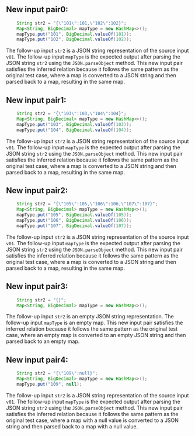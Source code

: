 ## New input pair0:
```java
    String str2 = "{\"101\":101,\"102\":102}";
    Map<String, BigDecimal> mapType = new HashMap<>();
    mapType.put("101", BigDecimal.valueOf(101));
    mapType.put("102", BigDecimal.valueOf(102));
```
The follow-up input `str2` is a JSON string representation of the source input `v01`. The follow-up input `mapType` is the expected output after parsing the JSON string `str2` using the `JSON.parseObject` method. This new input pair satisfies the inferred relation because it follows the same pattern as the original test case, where a map is converted to a JSON string and then parsed back to a map, resulting in the same map.

## New input pair1:
```java
    String str2 = "{\"103\":103,\"104\":104}";
    Map<String, BigDecimal> mapType = new HashMap<>();
    mapType.put("103", BigDecimal.valueOf(103));
    mapType.put("104", BigDecimal.valueOf(104));
```
The follow-up input `str2` is a JSON string representation of the source input `v01`. The follow-up input `mapType` is the expected output after parsing the JSON string `str2` using the `JSON.parseObject` method. This new input pair satisfies the inferred relation because it follows the same pattern as the original test case, where a map is converted to a JSON string and then parsed back to a map, resulting in the same map.

## New input pair2:
```java
    String str2 = "{\"105\":105,\"106\":106,\"107\":107}";
    Map<String, BigDecimal> mapType = new HashMap<>();
    mapType.put("105", BigDecimal.valueOf(105));
    mapType.put("106", BigDecimal.valueOf(106));
    mapType.put("107", BigDecimal.valueOf(107));
```
The follow-up input `str2` is a JSON string representation of the source input `v01`. The follow-up input `mapType` is the expected output after parsing the JSON string `str2` using the `JSON.parseObject` method. This new input pair satisfies the inferred relation because it follows the same pattern as the original test case, where a map is converted to a JSON string and then parsed back to a map, resulting in the same map.

## New input pair3:
```java
    String str2 = "{}";
    Map<String, BigDecimal> mapType = new HashMap<>();
```
The follow-up input `str2` is an empty JSON string representation. The follow-up input `mapType` is an empty map. This new input pair satisfies the inferred relation because it follows the same pattern as the original test case, where an empty map is converted to an empty JSON string and then parsed back to an empty map.

## New input pair4:
```java
    String str2 = "{\"109\":null}";
    Map<String, BigDecimal> mapType = new HashMap<>();
    mapType.put("109", null);
```
The follow-up input `str2` is a JSON string representation of the source input `v01`. The follow-up input `mapType` is the expected output after parsing the JSON string `str2` using the `JSON.parseObject` method. This new input pair satisfies the inferred relation because it follows the same pattern as the original test case, where a map with a null value is converted to a JSON string and then parsed back to a map with a null value.